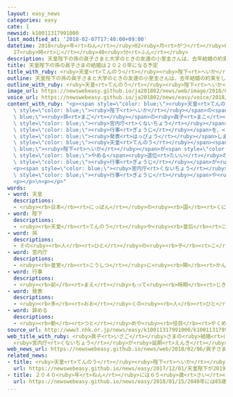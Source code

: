 ```yaml
---
layout: easy_news
categories: easy
cate: 1
newsid: k10011317991000
last_modified_at: '2018-02-07T17:40:00+09:00'
datetime: 2018<ruby>年<rt>ねん</rt></ruby>02<ruby>月<rt>がつ</rt></ruby>07<ruby>日<rt>にち</rt></ruby>
  17<ruby>時<rt>じ</rt></ruby>40<ruby>分<rt>ふん</rt></ruby>
description: 天皇陛下の孫の眞子さまと大学のときの友達の小室圭さんは、去年結婚の約束をして、今年１１月に結婚式を行う予定でした。
title: 天皇陛下の孫の眞子さまの結婚は２０２０年になる予定
title_with_ruby: <ruby>天皇<rt>てんのう</rt></ruby><ruby>陛下<rt>へいか</rt></ruby>の<ruby>孫<rt>まご</rt></ruby>の<ruby>眞子<rt>まこ</rt></ruby>さまの<ruby>結婚<rt>けっこん</rt></ruby>は２０２０<ruby>年<rt>ねん</rt></ruby>になる<ruby>予定<rt>よてい</rt></ruby>
outline: 天皇陛下の孫の眞子さまと大学のときの友達の小室圭さんは、去年結婚の約束をして、今年１１月に結婚式を行う予定でした。
outline_with_ruby: <ruby>天皇<rt>てんのう</rt></ruby><ruby>陛下<rt>へいか</rt></ruby>の<ruby>孫<rt>まご</rt></ruby>の<ruby>眞子<rt>まこ</rt></ruby>さまと<ruby>大学<rt>だいがく</rt></ruby>のときの<ruby>友達<rt>ともだち</rt></ruby>の<ruby>小室圭<rt>こむろけい</rt></ruby>さんは、<ruby>去年<rt>きょねん</rt></ruby><ruby>結婚<rt>けっこん</rt></ruby>の<ruby>約束<rt>やくそく</rt></ruby>をして、<ruby>今年<rt>ことし</rt></ruby>１１<ruby>月<rt>がつ</rt></ruby>に<ruby>結婚<rt>けっこん</rt></ruby><ruby>式<rt>しき</rt></ruby>を<ruby>行<rt>おこな</rt></ruby>う<ruby>予定<rt>よてい</rt></ruby>でした。
image_url: https://newswebeasy.github.io/ja201802/news/web/image/2018/02/06/K10011317991_1802061917_1802061918_01_02.jpg
voice_url: https://newswebeasy.github.io/ja201802/news/easy/voice/2018/02/07/k10011317991000.mp3
content_with_ruby: "<p><span style=\"color: blue;\"><ruby>天皇<rt>てんのう</rt></ruby></span><span\
  \ style=\"color: blue;\"><ruby>陛下<rt>へいか</rt></ruby></span>の<span style=\"color:\
  \ blue;\"><ruby>孫<rt>まご</rt></ruby></span>の<ruby>眞子<rt>まこ</rt></ruby>さまと<ruby>大学<rt>だいがく</rt></ruby>のときの<ruby>友達<rt>ともだち</rt></ruby>の<ruby>小室圭<rt>こむろけい</rt></ruby>さんは、<ruby>去年<rt>きょねん</rt></ruby><ruby>結婚<rt>けっこん</rt></ruby>の<ruby>約束<rt>やくそく</rt></ruby>をして、<ruby>今年<rt>ことし</rt></ruby>１１<ruby>月<rt>がつ</rt></ruby>に<ruby>結婚<rt>けっこん</rt></ruby><ruby>式<rt>しき</rt></ruby>を<ruby>行<rt>おこな</rt></ruby>う<ruby>予定<rt>よてい</rt></ruby>でした。しかし、<span\
  \ style=\"color: blue;\"><ruby>宮内庁<rt>くないちょう</rt></ruby></span>は<ruby>６日<rt>むいか</rt></ruby>、<ruby>結婚<rt>けっこん</rt></ruby>までに<ruby>行<rt>おこな</rt></ruby>う<ruby>全部<rt>ぜんぶ</rt></ruby>の<span\
  \ style=\"color: blue;\"><ruby>行事<rt>ぎょうじ</rt></ruby></span>を、<ruby>予定<rt>よてい</rt></ruby>の<ruby>日<rt>ひ</rt></ruby>より<ruby>遅<rt>おそ</rt></ruby>くすることになったと<span\
  \ style=\"color: blue;\"><ruby>発表<rt>はっぴょう</rt></ruby></span>しました。</p>\n<p><ruby>来年<rt>らいねん</rt></ruby>は<span\
  \ style=\"color: blue;\"><ruby>天皇<rt>てんのう</rt></ruby></span><span style=\"color:\
  \ blue;\"><ruby>陛下<rt>へいか</rt></ruby></span>が<span style=\"color: blue;\"><ruby>天皇<rt>てんのう</rt></ruby></span>を<span\
  \ style=\"color: blue;\">やめる</span><ruby>退位<rt>たいい</rt></ruby>の<ruby>式<rt>しき</rt></ruby>などの<ruby>大切<rt>たいせつ</rt></ruby>な<span\
  \ style=\"color: blue;\"><ruby>行事<rt>ぎょうじ</rt></ruby></span>が<ruby>続<rt>つづ</rt></ruby>くため、お<ruby>２人<rt>ふたり</rt></ruby>の<ruby>結婚<rt>けっこん</rt></ruby>は２０２０<ruby>年<rt>ねん</rt></ruby>になる<ruby>予定<rt>よてい</rt></ruby>だと<ruby>言<rt>い</rt></ruby>っています。</p>\n\
  <p><span style=\"color: blue;\"><ruby>宮内庁<rt>くないちょう</rt></ruby></span>は、お<ruby>２人<rt>ふたり</rt></ruby>が<ruby>結婚<rt>けっこん</rt></ruby>までの<span\
  \ style=\"color: blue;\"><ruby>行事<rt>ぎょうじ</rt></ruby></span>や<ruby>結婚<rt>けっこん</rt></ruby>したあとの<ruby>生活<rt>せいかつ</rt></ruby>のために、<ruby>準備<rt>じゅんび</rt></ruby>をする<ruby>時間<rt>じかん</rt></ruby>が<ruby>足<rt>た</rt></ruby>りないと<ruby>考<rt>かんが</rt></ruby>えていると<ruby>言<rt>い</rt></ruby>っています。</p>\n\
  <p></p>\n<p></p>"
words:
- word: 天皇
  descriptions:
  - <ruby><rb>日本</rb><rt>にっぽん</rt></ruby>の<ruby><rb>国</rb><rt>くに</rt></ruby>の<ruby><rb>象徴</rb><rt>しょうちょう</rt></ruby>としてあおがれている<ruby><rb>人</rb><rt>ひと</rt></ruby>。
- word: 陛下
  descriptions:
  - <ruby><rb>天皇</rb><rt>てんのう</rt></ruby>や<ruby><rb>皇后</rb><rt>こうごう</rt></ruby>などを<ruby><rb>敬</rb><rt>うやま</rt></ruby>って<ruby><rb>呼</rb><rt>よ</rt></ruby>ぶことば。
- word: 孫
  descriptions:
  - その<ruby><rb>人</rb><rt>ひと</rt></ruby>の<ruby><rb>子</rb><rt>こ</rt></ruby>どもの<ruby><rb>子</rb><rt>こ</rt></ruby>ども。
- word: 宮内庁
  descriptions:
  - <ruby><rb>皇室</rb><rt>こうしつ</rt></ruby>に<ruby><rb>関</rb><rt>かん</rt></ruby>する<ruby><rb>事務</rb><rt>じむ</rt></ruby>の<ruby><rb>仕事</rb><rt>しごと</rt></ruby>をする<ruby><rb>役所</rb><rt>やくしょ</rt></ruby>。
- word: 行事
  descriptions:
  - <ruby><rb>前</rb><rt>まえ</rt></ruby>もって<ruby><rb>時期</rb><rt>じき</rt></ruby>を<ruby><rb>決</rb><rt>き</rt></ruby>めて<ruby><rb>行</rb><rt>おこな</rt></ruby>われる、もよおし。
- word: 発表
  descriptions:
  - <ruby><rb>多</rb><rt>おお</rt></ruby>くの<ruby><rb>人</rb><rt>ひと</rt></ruby>に<ruby><rb>広</rb><rt>ひろ</rt></ruby>く<ruby><rb>知</rb><rt>し</rt></ruby>らせること。
- word: 辞める
  descriptions:
  - <ruby><rb>勤</rb><rt>つと</rt></ruby>めや<ruby><rb>役目</rb><rt>やくめ</rt></ruby>から<ruby><rb>退</rb><rt>しりぞ</rt></ruby>く。
source_url: http://www3.nhk.or.jp/news/easy/k10011317991000/k10011317991000.html
web_title_with_ruby: <ruby>眞子<rt>いさご</rt></ruby>さまの<ruby>結婚<rt>けっこん</rt></ruby>に<ruby>向<rt>む</rt></ruby>けた<ruby>行事<rt>ぎょうじ</rt></ruby>
  <ruby>宮内庁<rt>くないちょう</rt></ruby>が<ruby>延期<rt>えんき</rt></ruby>を<ruby>発表<rt>はっぴょう</rt></ruby>
web_news_url: https://newswebeasy.github.io/news/web/2018/02/06/眞子さまの結婚に向けた行事-宮内庁が延期を発表
related_news:
- title: <ruby>天皇<rt>てんのう</rt></ruby><ruby>陛下<rt>へいか</rt></ruby>が２０１９<ruby>年<rt>ねん</rt></ruby>４<ruby>月<rt>がつ</rt></ruby>３０<ruby>日<rt>にち</rt></ruby>に<ruby>退位<rt>たいい</rt></ruby>すると<ruby>決<rt>き</rt></ruby>まる
  url: https://newswebeasy.github.io/news/easy/2017/12/01/天皇陛下が2019年4月30日に退位すると決まる
- title: ２０４０<ruby>年<rt>ねん</rt></ruby>には６５<ruby>歳<rt>さい</rt></ruby><ruby>以上<rt>いじょう</rt></ruby>の<ruby>家庭<rt>かてい</rt></ruby>が４０％<ruby>以上<rt>いじょう</rt></ruby>になりそう
  url: https://newswebeasy.github.io/news/easy/2018/01/15/2040年には65歳以上の家庭が40以上になりそう
...
```

